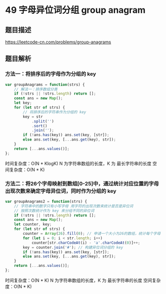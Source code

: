 # 49 字母异位词分组 group anagram

## 题目描述

<https://leetcode-cn.com/problems/group-anagrams>

## 题目解析

### 方法一：将排序后的字母作为分组的 key

```js
var groupAnagrams = function(strs) {
    // 解法一：排序数组分类
    if (!strs || !strs.length) return [];
    const ans = new Map();
    let key;
    for (let str of strs) {
        // 将排序后的字符串作为分组的 key
        key = str
            .split('')
            .sort()
            .join('');
        if (!ans.has(key)) ans.set(key, [str]);
        else ans.set(key, [...ans.get(key), str]);
    }
    return [...ans.values()];
};
```

时间复杂度：O(N * KlogK) N 为字符串数组的长度，K 为 最长字符串的长度
空间复杂度：O(N * K)

### 方法二：将26个字母映射到数组[0-25]中，通过统计对应位置的字母出现次数来确定字母异位词，同时作为分组的 key

```js
var groupAnagrams2 = function(strs) {
    // 字符串中的数字只有小写字母 用字符的出现次数来统计是否是异位词
    // 按照次数统计作为 key 来分组不同的异位词
    if (!strs || !strs.length) return [];
    const ans = new Map();
    let counter, key;
    for (let str of strs) {
        counter = Array(26).fill(0); // 申请一个大小为26的数组，统计每个字母映射后的下标元素出现次数
        for (let i = 0; i < str.length; i++)
            counter[str.charCodeAt(i) - 'a'.charCodeAt(0)]++;
        key = counter.join('#'); // 构建异位词分组的 key
        if (!ans.has(key)) ans.set(key, [str]);
        else ans.set(key, [...ans.get(key), str]);
    }
    return [...ans.values()];
};
```

时间复杂度：O(N * K) N 为字符串数组的长度，K 为 最长字符串的长度
空间复杂度：O(N * K)
